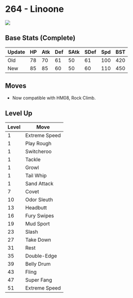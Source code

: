 # 264 - Linoone
![][264]

## Base Stats (Complete)

Update | HP | Atk | Def | SAtk | SDef | Spd | BST
---    | ---| --- | --- | ---  | ---  | --- | ---
Old    | 78 |  70 |  61 |  50  |  61  |  100  |  420
New    | 85 |  85 |  60 |  50  |  60  |  110  |  450

## Moves

 - Now compatible with HM08, Rock Climb.

## Level Up

Level | Move
---   | ---
  1   | Extreme Speed
  1   | Play Rough
  1   | Switcheroo
  1   | Tackle
  1   | Growl
  1   | Tail Whip
  1   | Sand Attack
  7   | Covet
 10   | Odor Sleuth
 13   | Headbutt
 16   | Fury Swipes
 19   | Mud Sport
 23   | Slash
 27   | Take Down
 31   | Rest
 35   | Double-Edge
 39   | Belly Drum
 43   | Fling
 47   | Super Fang
 51   | Extreme Speed



[264]: /img/pokemon/264.png
